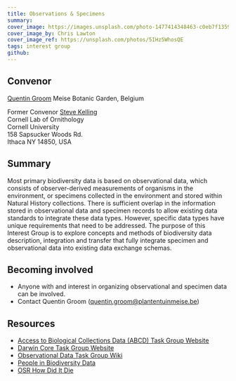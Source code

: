 ```yaml
---
title: Observations & Specimens
summary: 
cover_image: https://images.unsplash.com/photo-1477414348463-c0eb7f1359b6
cover_image_by: Chris Lawton
cover_image_ref: https://unsplash.com/photos/5IHz5WhosQE
tags: interest group
github: 
---
```


<!-- Copied from http://www.tdwg.org/activities/osr/ -->

## Convenor

[Quentin Groom](quentin.groom@plantentuinmeise.be)
Meise Botanic Garden, Belgium

Former Convenor 
[Steve Kelling](mailto:stk2@cornell.edu)  
Cornell Lab of Ornithology  
Cornell University  
158 Sapsucker Woods Rd.  
Ithaca NY 14850, USA  

## Summary

Most primary biodiversity data is based on observational data, which consists of observer-derived measurements of organisms in the environment, or specimens collected in the environment and stored within Natural History collections. There is sufficient overlap in the information stored in observational data and specimen records to allow existing data standards to integrate these data types. However, specific data types have unique requirements that need to be addressed. The purpose of this Interest Group is to explore concepts and methods of biodiversity data description, integration and transfer that fully integrate specimen and observational data into existing data exchange schemas.

## Becoming involved

* Anyone with and interest in organizing observational and specimen data can be involved.
* Contact Quentin Groom (quentin.groom@plantentuinmeise.be)

## Resources

* [Access to Biological Collections Data (ABCD) Task Group Website](http://www.tdwg.org/activities/abcd/)
* [Darwin Core Task Group Website](http://www.tdwg.org/activities/darwincore/)
* [Observational Data Task Group Wiki](http://wiki.tdwg.org/Observational/)
* [People in Biodiversity Data](https://www.tdwg.org/community/attribution/people/)
* [OSR How Did It Die](https://www.tdwg.org/community/osr/how-did-it-die/)
